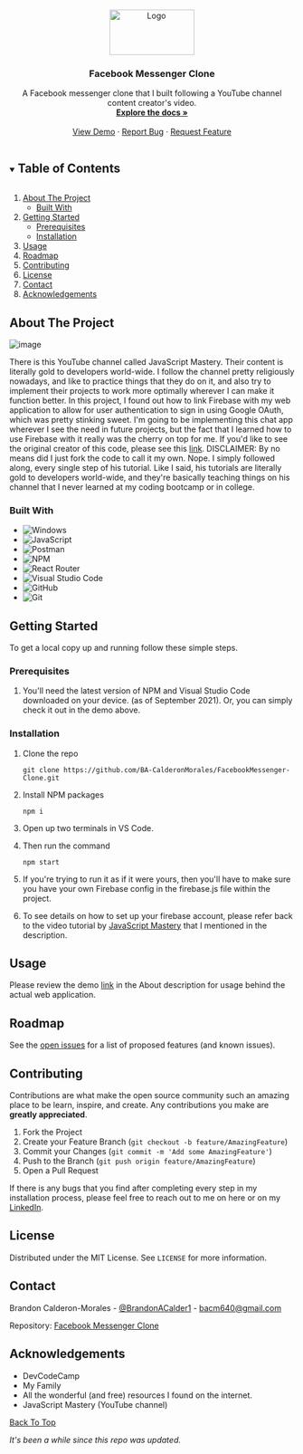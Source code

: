 <!--
*** Thanks for checking out the Best-README-Template. If you have a suggestion
*** that would make this better, please fork the repo and create a pull request
*** or simply open an issue with the tag "enhancement".
*** Thanks again! Now go create something AMAZING! :D
***
***
***
*** To avoid retyping too much info. Do a search and replace for the following:
*** github_username, repo_name, twitter_handle, email, project_title, project_description
-->



<!-- PROJECT SHIELDS -->
<!--
*** I'm using markdown "reference style" links for readability.
*** Reference links are enclosed in brackets [ ] instead of parentheses ( ).
*** See the bottom of this document for the declaration of the reference variables
*** for contributors-url, forks-url, etc. This is an optional, concise syntax you may use.
*** https://www.markdownguide.org/basic-syntax/#reference-style-links
-->
<!-- [![Contributors][contributors-shield]][contributors-url]
[![Forks][forks-shield]][forks-url]
[![Stargazers][stars-shield]][stars-url]
[![Issues][issues-shield]][issues-url]
[![MIT License][license-shield]][license-url]
[![LinkedIn][linkedin-shield]][linkedin-url]
 -->


<!-- PROJECT LOGO -->
<br />
<p id="top" align="center">
  <a href="https://github.com/BA-CalderonMorales/FacebookMessenger-Clone">
    <img src="https://user-images.githubusercontent.com/62074841/130026185-218dd984-f830-4593-a74c-90d9823e6de9.png" alt="Logo" width="150" height="80">
  </a>

  <h3 align="center">Facebook Messenger Clone</h3>

  <p align="center">
    A Facebook messenger clone that I built following a YouTube channel content creator's video.
    <br />
    <a href="#about-the-project"><strong>Explore the docs »</strong></a>
    <br />
    <br />
    <a id="demo" href="https://chatapplikemessenger.netlify.app">View Demo</a>
    ·
    <a href="https://github.com/BA-CalderonMorales/FacebookMessenger-Clone/issues">Report Bug</a>
    ·
    <a href="https://github.com/BA-CalderonMorales/FacebookMessenger-Clone/issues">Request Feature</a>
  </p>
</p>



<!-- TABLE OF CONTENTS -->
<details open="open">
  <summary><h2 style="display: inline-block">Table of Contents</h2></summary>
  <ol>
    <li>
      <a href="#about-the-project">About The Project</a>
      <ul>
        <li><a href="#built-with">Built With</a></li>
      </ul>
    </li>
    <li>
      <a href="#getting-started">Getting Started</a>
      <ul>
        <li><a href="#prerequisites">Prerequisites</a></li>
        <li><a href="#installation">Installation</a></li>
      </ul>
    </li>
    <li><a href="#usage">Usage</a></li>
    <li><a href="#roadmap">Roadmap</a></li>
    <li><a href="#contributing">Contributing</a></li>
    <li><a href="#license">License</a></li>
    <li><a href="#contact">Contact</a></li>
    <li><a href="#acknowledgements">Acknowledgements</a></li>
  </ol>
</details>



<!-- ABOUT THE PROJECT -->
## About The Project

![image](https://user-images.githubusercontent.com/62074841/133553325-a9263dc7-1cd0-4e4f-aa12-99ade948baba.png)

<p>
 There is this YouTube channel called JavaScript Mastery. Their content is literally gold to developers world-wide. 
 I follow the channel pretty religiously nowadays, and like to practice things that they do on it, and also try to 
 implement their projects to work more optimally wherever I can make it function better. In this project, I found 
 out how to link Firebase with my web application to allow for user authentication to sign in using Google OAuth, 
 which was pretty stinking sweet. I'm going to be implementing this chat app wherever I see the need in future 
 projects, but the fact that I learned how to use Firebase with it really was the cherry on top for me. If you'd 
 like to see the original creator of this code, please see this <a href="https://www.youtube.com/watch?v=Bv9Js3QLOLY&list=RDCMUCmXmlB4-HJytD7wek0Uo97A&index=2 ">link</a>. DISCLAIMER: By no means did I just fork the code to call it my own. Nope. I simply followed along, 
 every single step of his tutorial. Like I said, his tutorials are literally gold to developers world-wide, and 
 they're basically teaching things on his channel that I never learned at my coding bootcamp or in college.
</p>
<!-- Here's a blank template to get started:
**To avoid retyping too much info. Do a search and replace with your text editor for the following:**
`BA-CalderonMorales`, `FacebookMessenger-Clone`, `twitter_handle`, `email`, `project_title`, `project_description` -->


### Built With
<div id="built-with"></div>

 * ![Windows](https://img.shields.io/badge/Windows-0078D6?style=for-the-badge&logo=windows&logoColor=white)
 * ![JavaScript](https://img.shields.io/badge/javascript-%23323330.svg?style=for-the-badge&logo=javascript&logoColor=%23F7DF1E)
 * ![Postman](https://img.shields.io/badge/Postman-FF6C37?style=for-the-badge&logo=postman&logoColor=white)
 * ![NPM](https://img.shields.io/badge/NPM-%23000000.svg?style=for-the-badge&logo=npm&logoColor=white)
 * ![React Router](https://img.shields.io/badge/React_Router-CA4245?style=for-the-badge&logo=react-router&logoColor=white)
 * ![Visual Studio Code](https://img.shields.io/badge/Visual%20Studio%20Code-0078d7.svg?style=for-the-badge&logo=visual-studio-code&logoColor=white)
 * ![GitHub](https://img.shields.io/badge/github-%23121011.svg?style=for-the-badge&logo=github&logoColor=white)
 * ![Git](https://img.shields.io/badge/git-%23F05033.svg?style=for-the-badge&logo=git&logoColor=white)

<!-- GETTING STARTED -->
## Getting Started

To get a local copy up and running follow these simple steps.

### Prerequisites

1. You'll need the latest version of NPM and Visual Studio Code downloaded on your device. (as of September 2021). Or, you can simply check it out in the demo above.

### Installation

1. Clone the repo

   `git clone https://github.com/BA-CalderonMorales/FacebookMessenger-Clone.git`

2. Install NPM packages
   
   `npm i`

3. Open up two terminals in VS Code. 
4. Then run the command
   
   `npm start`
   
5. If you're trying to run it as if it were yours, then you'll have to make sure you have your own Firebase config in the firebase.js file within the project.
6. To see details on how to set up your firebase account, please refer back to the video tutorial by <a href="https://www.youtube.com/watch?v=Bv9Js3QLOLY&list=RDCMUCmXmlB4-HJytD7wek0Uo97A&index=2">JavaScript Mastery</a> that I mentioned in the description.


<!-- USAGE EXAMPLES -->
## Usage

Please review the demo <a href="#demo">link</a> in the About description for usage behind the actual web application.


<!-- ROADMAP -->
## Roadmap

See the [open issues](https://github.com/BA-CalderonMorales/FacebookMessenger-Clone/issues) for a list of proposed features (and known issues).



<!-- CONTRIBUTING -->
## Contributing

Contributions are what make the open source community such an amazing place to be learn, inspire, and create. Any contributions you make are **greatly appreciated**. 

1. Fork the Project
2. Create your Feature Branch (`git checkout -b feature/AmazingFeature`)
3. Commit your Changes (`git commit -m 'Add some AmazingFeature'`)
4. Push to the Branch (`git push origin feature/AmazingFeature`)
5. Open a Pull Request

If there is any bugs that you find after completing every step in my installation process, please feel free to reach out to me on here or on my <a href="https://www.linkedin.com/in/bcalderonmorales-cmoe/">LinkedIn</a>.

<!-- LICENSE -->
## License

Distributed under the MIT License. See `LICENSE` for more information.



<!-- CONTACT -->
## Contact

Brandon Calderon-Morales - [@BrandonACalder1](https://twitter.com/BrandonACalder1) - bacm640@gmail.com

Repository: [Facebook Messenger Clone](https://github.com/BA-CalderonMorales/FacebookMessenger-Clone)


<!-- ACKNOWLEDGEMENTS -->
## Acknowledgements

* DevCodeCamp
* My Family
* All the wonderful (and free) resources I found on the internet.
* JavaScript Mastery (YouTube channel)

<a href="#top">Back To Top</a>



_It's been a while since this repo was updated._
